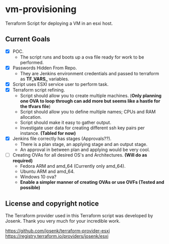 # vm-provisioning
Terraform Script for deploying a VM in an esxi host.

## Current Goals
- [x] POC.
    - The script runs and boots up a ova file ready for work to be performed.
- [x] Passwords Hidden From Repo.
    - They are Jenkins environment credentials and passed to terraform as **TF_VARS_** variables.
- [x] Script uses ESXI service user to perform task.
- [x] Terraform script refining.
    - Script should allow you to create multiple machines. (**Only planning one OVA to loop through can add more but seems like a hastle for the tfvars file**)
    - Script should allow you to define multiple names; CPUs and RAM allocation.
    - Script should make it easy to gather output.
    - Investigate user data for creating different ssh key pairs per instance. **(Tabled for now)**
- [x] Jenkins file correctly has stages (Approvals??).
    - There is a plan stage, an applying stage and an output stage.
    - An approval in between plan and applying would be very cool.
- [ ] Creating OVAs for all desired OS's and Architectures. **(Will do as required)**
    - Fedora ARM and amd_64 (Currently only amd_64).
    - Ubuntu ARM and amd_64.
    - Windows 10 ova?
    - **Enable a simpler manner of creating OVAs or use OVFs (Tested and possible)**

## License and copyright notice
The Terraform provider used in this Terraform script was developed by Josenk. Thank you very much for your incredible work.

https://github.com/josenk/terraform-provider-esxi
https://registry.terraform.io/providers/josenk/esxi